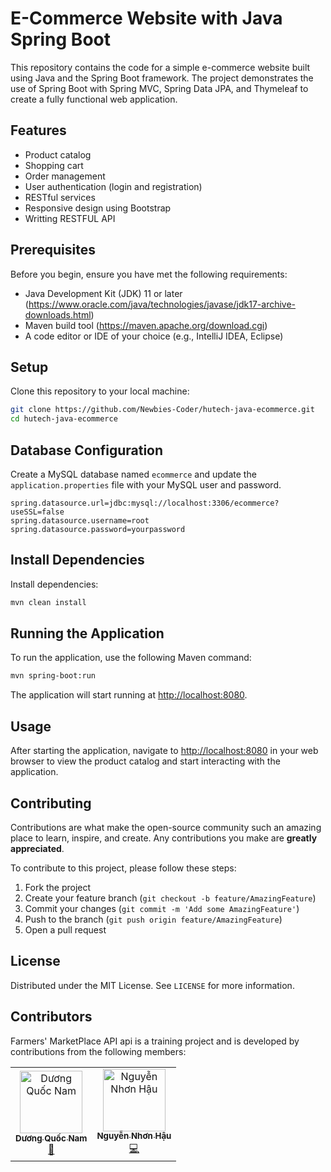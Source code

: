 # E-Commerce Website with Java Spring Boot

This repository contains the code for a simple e-commerce website built using Java and the Spring Boot framework. The project demonstrates the use of Spring Boot with Spring MVC, Spring Data JPA, and Thymeleaf to create a fully functional web application.

## Features

- Product catalog
- Shopping cart
- Order management
- User authentication (login and registration)
- RESTful services
- Responsive design using Bootstrap
- Writting RESTFUL API

## Prerequisites

Before you begin, ensure you have met the following requirements:

- Java Development Kit (JDK) 11 or later (https://www.oracle.com/java/technologies/javase/jdk17-archive-downloads.html)
- Maven build tool (https://maven.apache.org/download.cgi)
- A code editor or IDE of your choice (e.g., IntelliJ IDEA, Eclipse)

## Setup

Clone this repository to your local machine:

```bash
git clone https://github.com/Newbies-Coder/hutech-java-ecommerce.git
cd hutech-java-ecommerce
```

## Database Configuration

Create a MySQL database named `ecommerce` and update the `application.properties` file with your MySQL user and password.

```properties
spring.datasource.url=jdbc:mysql://localhost:3306/ecommerce?useSSL=false
spring.datasource.username=root
spring.datasource.password=yourpassword
```

## Install Dependencies

Install dependencies:

```bash
mvn clean install
```

## Running the Application

To run the application, use the following Maven command:

```bash
mvn spring-boot:run
```

The application will start running at <http://localhost:8080>.

## Usage

After starting the application, navigate to <http://localhost:8080> in your web browser to view the product catalog and start interacting with the application.

## Contributing

Contributions are what make the open-source community such an amazing place to learn, inspire, and create. Any contributions you make are **greatly appreciated**.

To contribute to this project, please follow these steps:

1. Fork the project
2. Create your feature branch (`git checkout -b feature/AmazingFeature`)
3. Commit your changes (`git commit -m 'Add some AmazingFeature'`)
4. Push to the branch (`git push origin feature/AmazingFeature`)
5. Open a pull request

## License

Distributed under the MIT License. See `LICENSE` for more information.

## Contributors

Farmers' MarketPlace API api is a training project and is developed by contributions from the following members:

<table align="center">
  <tbody>
	<tr>
		<td align="center"><a href="https://github.com/qoucname2202"><img src="https://avatars.githubusercontent.com/qoucname2202" width="100px;" alt="Dương Quốc Nam"/><br /><sub><b>Dương Quốc Nam</b></sub></a><br /><a href="#" title="Guide">📝</a></td>
    <td align="center"><a href="https://github.com/sharrlotte"><img src="https://avatars.githubusercontent.com/sharrlotte" width="100px;" alt="Nguyễn Nhơn Hậu"/><br /><sub><b>Nguyễn Nhơn Hậu</b></sub></a><br /><a href="https://github.com/Newbies-Coder/farmer-marketplace-api" title="Code">💻</a></td>
	</tr>
  </tbody>
</table>
